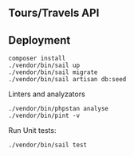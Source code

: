 ## Tours/Travels API

## Deployment
```shell
composer install
./vendor/bin/sail up
./vendor/bin/sail migrate
./vendor/bin/sail artisan db:seed
```


Linters and analyzators

```shell
./vendor/bin/phpstan analyse
./vendor/bin/pint -v
```

Run Unit tests:
```shell
./vendor/bin/sail test
```
